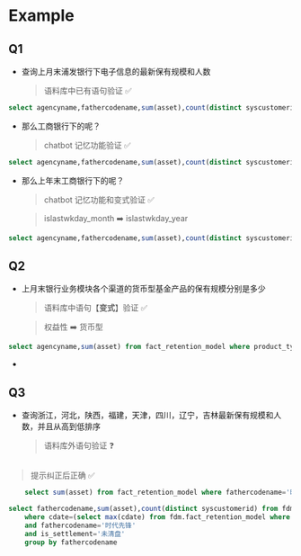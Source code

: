 # Example

## Q1

-   查询上月末浦发银行下电子信息的最新保有规模和人数
    > 语料库中已有语句验证 ✅

```sql
select agencyname,fathercodename,sum(asset),count(distinct syscustomerid) from fdm.fact_retention_model where cdate=(select max(cdate) from fdm.fact_retention_model where islastwkday_month='是') and agencyname='浦发银行' and fathercodename='电子信息' and is_settlement='未清盘' group by agencyname,fathercodename;
```

-   那么工商银行下的呢？
    > chatbot 记忆功能验证 ✅

```sql
select agencyname,fathercodename,sum(asset),count(distinct syscustomerid) from fdm.fact_retention_model where cdate=(select max(cdate) from fdm.fact_retention_model where islastwkday_month='是') and agencyname='工商银行' and fathercodename='电子信息' and is_settlement='未清盘' group by agencyname,fathercodename;
```

-   那么上年末工商银行下的呢？

    > chatbot 记忆功能和变式验证 ✅

    > islastwkday_month ➡️ islastwkday_year

```sql
select agencyname,fathercodename,sum(asset),count(distinct syscustomerid) from fdm.fact_retention_model where cdate=(select max(cdate) from fdm.fact_retention_model where islastwkday_year='是') and agencyname='招商银行' and fathercodename='电子信息' and is_settlement='未清盘' group by agencyname,fathercodename;
```

## Q2

-   上月末银行业务模块各个渠道的货币型基金产品的保有规模分别是多少

    > 语料库中语句【**变式**】验证 ✅

    > 权益性 ➡️ 货币型

```sql
select agencyname,sum(asset) from fact_retention_model where product_type_bi='货币型' and business_module='银行' and cdate=(DATE_FORMAT(CURRENT_DATE(), '%Y-%m-01')-INTERVAL 1 DAY) group by agencyname;
```

-

## Q3

-   查询浙江，河北，陕西，福建，天津，四川，辽宁，吉林最新保有规模和人数，并且从高到低排序
    > 语料库外语句验证 ❓

```sql

```

> 提示纠正后正确 ✅

```sql
    select sum(asset) from fact_retention_model where fathercodename='时代先锋' and cdate=(DATE_FORMAT(CURRENT_DATE(), '%Y-%m-01')-INTERVAL 1 DAY)

select fathercodename,sum(asset),count(distinct syscustomerid) from fdm.fact_retention_model
    where cdate=(select max(cdate) from fdm.fact_retention_model where islastwkday_month='是')
    and fathercodename='时代先锋'
    and is_settlement='未清盘'
    group by fathercodename
```
